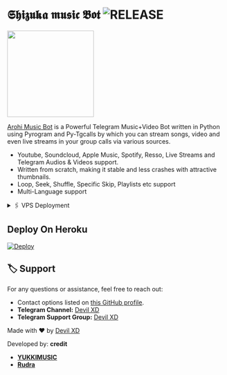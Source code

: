 

# 𝕾𝖍𝖎𝖟𝖚𝖐𝖆 𝖒𝖚𝖘𝖎𝖈 𝕭𝖔𝖙 <img src="https://img.shields.io/github/v/release/Devilking12/Devil-MUSICN?color=green&logo=github&logoColor=red&style=social" alt="RELEASE">

<img src="https://telegra.ph/file/3e72df6ef787df25f008e.jpg" align="middle" width="200" height="200"/>

[Arohi Music Bot](https://t.me/UMIKO_CHAT_BOT) is a Powerful Telegram Music+Video Bot written in Python using Pyrogram and Py-Tgcalls by which you can stream songs, video and even live streams in your group calls via various sources.

* Youtube, Soundcloud, Apple Music, Spotify, Resso, Live Streams and Telegram Audios & Videos support.
* Written from scratch, making it stable and less crashes with attractive thumbnails.
* Loop, Seek, Shuffle, Specific Skip, Playlists etc support
* Multi-Language support

<!-- VPS Deployment -->
<details>
  <summary>🖇 VPS Deployment</summary>

  1. Upgrade and Update:
     <pre>
     sudo apt-get update && sudo apt-get upgrade -y
     </pre>

  2. Installing Required Packages:
     <pre>
     sudo apt-get install python3-pip ffmpeg -y
     </pre>

  3. Setting up PIP:
     <pre>
     sudo pip3 install -U pip
     </pre>

  4. Installing Node:
     <pre>
     curl -fssL https://deb.nodesource.com/setup_18.x | sudo -E bash - && sudo apt-get install nodejs -y && npm i -g npm
     </pre>

  5. Clone the Repository:
     <pre>
     git clone your_repo_link && cd repo_name
     </pre>

  6. Install Requirements:
     <pre>
     pip3 install -U -r requirements.txt
     </pre>

  7. Create .env with sample.env:
     <pre>
     cp sample.env .env
     </pre>

  8. Editing Vars:
     <pre>
     vi .env
     </pre>
     Press `I` to start editing. Edit .env with your values. Press `Esc`, then type `:wq` to save and exit.

  9. Finally, Run Your Music Bot:
     <pre>
     sudo apt install tmux && tmux
     bash start
     </pre>
</details>



## Deploy On Heroku

[![Deploy](https://www.herokucdn.com/deploy/button.svg)](https://heroku.com/deploy?template=https://github.com/Devilking12/Devil-MUSICN)


## 🏷 Support

For any questions or assistance, feel free to reach out:

- Contact options listed on [this GitHub profile](https://github.com/Devilking12).
- **Telegram Channel:** [Devil XD](https://t.me/feelings_for_you_baby)
- **Telegram Support Group:** [Devil XD](https://t.me/Tabahi_chatting_group)

Made with ❤️ by [Devil XD](https://t.me/Assaulted_dark)

Developed by:
**credit**
- [**YUKKIMUSIC**](https://t.me/YukkiSupport)
- [**Rudra**](https://t.me/Unknown_hu_m)
